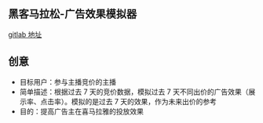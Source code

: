 ## 黑客马拉松-广告效果模拟器

[gitlab 地址]()

## 创意

- 目标用户：参与主播竞价的主播
- 简单描述：根据过去 7 天的竞价数据，模拟过去 7 天不同出价的广告效果（展示率、点击率）。模拟的是过去 7 天的效果，作为未来出价的参考
- 目的：提高广告主在喜马拉雅的投放效果
